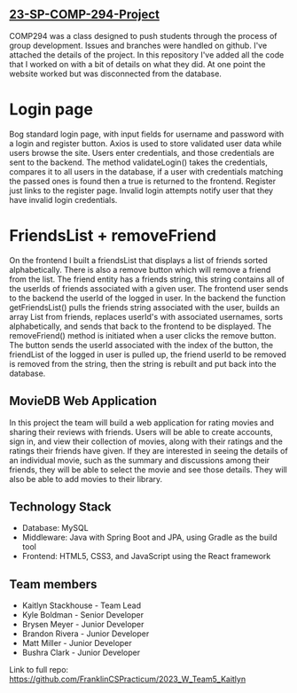 ## [23-SP-COMP-294-Project](https://github.com/FranklinCSPracticum/2023_W_Team5_Kaitlyn)
COMP294 was a class designed to push students through the process of group development. Issues and branches were handled on github. I've attached the details of the project. In this repository I've added all the code that I worked on with a bit of details on what they did. At one point the website worked but was disconnected from the database.

# Login page
Bog standard login page, with input fields for username and password with a login and register button. Axios is used to store validated user data while users browse the site. Users enter credentials, and those credentials are sent to the backend. The method validateLogin() takes the credentials, compares it to all users in the database, if a user with credentials matching the passed ones is found then a true is returned to the frontend. Register just links to the register page. Invalid login attempts notify user that they have invalid login credentials.

# FriendsList + removeFriend
On the frontend I built a friendsList that displays a list of friends sorted alphabetically. There is also a remove button which will remove a friend from the list. The friend entity has a friends string, this string contains all of the userIds of friends associated with a given user. The frontend user sends to the backend the userId of the logged in user. In the backend the function getFriendsList() pulls the friends string associated with the user, builds an array List from friends, replaces userId's with associated usernames, sorts alphabetically, and sends that back to the frontend to be displayed. The removeFriend() method is initiated when a user clicks the remove button. The button sends the userId associated with the index of the button, the friendList of the logged in user is pulled up, the friend userId to be removed is removed from the string, then the string is rebuilt and put back into the database.

## MovieDB Web Application
In this project the team will build a web application for rating movies and sharing their reviews with friends. Users will be able to create accounts, sign in, and view their collection of movies, along with their ratings and the ratings their friends have given. If they are interested in seeing the details of an individual movie, such as the summary and discussions among their friends, they will be able to select the movie and see those details. They will also be able to add movies to their library. 

## Technology Stack
* Database: MySQL
* Middleware: Java with Spring Boot and JPA, using Gradle as the build tool
* Frontend: HTML5, CSS3, and JavaScript using the React framework

## Team members
* Kaitlyn Stackhouse - Team Lead
* Kyle Boldman - Senior Developer
* Brysen Meyer - Junior Developer
* Brandon Rivera - Junior Developer
* Matt Miller - Junior Developer
* Bushra Clark - Junior Developer

Link to full repo: https://github.com/FranklinCSPracticum/2023_W_Team5_Kaitlyn
